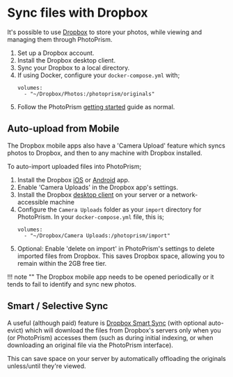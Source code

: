 # Sync files with Dropbox

It's possible to use [Dropbox](https://www.dropbox.com/) to store your photos, while viewing and managing them through PhotoPrism.

1. Set up a Dropbox account.
2. Install the Dropbox desktop client.
3. Sync your Dropbox to a local directory.
4. If using Docker, configure your `docker-compose.yml` with;
    ```
    volumes:
      - "~/Dropbox/Photos:/photoprism/originals"
    ```
5. Follow the PhotoPrism [getting started](https://docs.photoprism.app/getting-started/) guide as normal.

## Auto-upload from Mobile

The Dropbox mobile apps also have a 'Camera Upload' feature which syncs photos to Dropbox, and then to any machine with Dropbox installed.

To auto-import uploaded files into PhotoPrism;

1. Install the Dropbox [iOS](https://itunes.apple.com/gb/app/dropbox/id327630330?mt=8) or [Android](https://play.google.com/store/apps/details?hl=en_GB&id=com.dropbox.android) app.
2. Enable 'Camera Uploads' in the Dropbox app's settings.
3. Install the Dropbox [desktop client](https://www.dropbox.com/install) on your server or a network-accessible machine
4. Configure the `Camera Uploads` folder as your `import` directory for PhotoPrism.
    In your `docker-compose.yml` file, this is;
    ```
    volumes:
      - "~/Dropbox/Camera Uploads:/photoprism/import"
    ```
5. Optional: Enable 'delete on import' in PhotoPrism's settings to delete imported files from Dropbox. This saves Dropbox space, allowing you to remain within the 2GB free tier.

!!! note ""
    The Dropbox mobile app needs to be opened periodically or it tends to fail to identify and sync new photos.

## Smart / Selective Sync

A useful (although paid) feature is [Dropbox Smart Sync](https://www.dropbox.com/smart-sync) (with optional auto-evict) which will download the files from Dropbox's servers only when you (or PhotoPrism) accesses them (such as during initial indexing, or when downloading an original file via the PhotoPrism interface).

This can save space on your server by automatically offloading the originals unless/until they're viewed.
